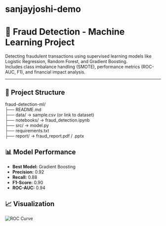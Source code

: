 # sanjayjoshi-demo
# 🧠 Fraud Detection - Machine Learning Project

Detecting fraudulent transactions using supervised learning models like Logistic Regression, Random Forest, and Gradient Boosting.  
Includes class imbalance handling (SMOTE), performance metrics (ROC-AUC, F1), and financial impact analysis.

---

## 📁 Project Structure
fraud-detection-ml/  
├── README.md  
├── data/ → sample.csv (or link to dataset)  
├── notebooks/ → fraud_detection.ipynb  
├── src/ → model.py  
├── requirements.txt  
├── report/ → fraud_report.pdf / .pptx

## 📊 Model Performance

- **Best Model:** Gradient Boosting  
- **Precision:** 0.92  
- **Recall:** 0.88  
- **F1-Score:** 0.90  
- **ROC-AUC:** 0.94

## 📈 Visualization

![ROC Curve](report/roc_curve.png)


